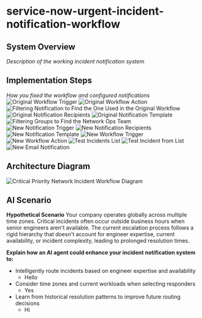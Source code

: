 # service-now-urgent-incident-notification-workflow

## System Overview
*Description of the working incident notification system*


## Implementation Steps
*How you fixed the workflow and configured notifications*
![Original Workflow Trigger](https://github.com/joesghub/service-now-urgent-incident-notification-workflow/blob/main/screenshots/og%20Kura%20WL1%20Flow%20-%20Trigger.png?raw=true)
![Original Workflow Action](https://github.com/joesghub/service-now-urgent-incident-notification-workflow/blob/main/screenshots/og%20Kura%20WL1%20Flow%20-%20Action.png?raw=true)
![Filtering Notification to Find the One Used in the Original Workflow](https://github.com/joesghub/service-now-urgent-incident-notification-workflow/blob/main/screenshots/filtering%20for%20Notifications.png?raw=true)
![Original Notification Recipients](https://github.com/joesghub/service-now-urgent-incident-notification-workflow/blob/main/screenshots/og%20Notification%20recipients.png?raw=true)
![Original Notification Template](https://github.com/joesghub/service-now-urgent-incident-notification-workflow/blob/main/screenshots/og%20Notification%20email%20template.png?raw=true)
![Filtering Groups to Find the Network Ops Team](https://github.com/joesghub/service-now-urgent-incident-notification-workflow/blob/main/screenshots/filtering%20for%20groups.png?raw=true)
![New Notification Trigger](https://github.com/joesghub/service-now-urgent-incident-notification-workflow/blob/main/screenshots/new%20Notification%20same%20trigger.png?raw=true)
![New Notification Recipients](https://github.com/joesghub/service-now-urgent-incident-notification-workflow/blob/main/screenshots/new%20Notif%20recipients.png?raw=true)
![New Notification Template](https://github.com/joesghub/service-now-urgent-incident-notification-workflow/blob/main/screenshots/new%20Notif%20email%20temp.png?raw=true)
![New Workflow Trigger](https://github.com/joesghub/service-now-urgent-incident-notification-workflow/blob/main/screenshots/new%20flow%20trigger.png?raw=true)
![New Workflow Action](https://github.com/joesghub/service-now-urgent-incident-notification-workflow/blob/main/screenshots/new%20flow%20action.png?raw=true)
![Test Incidents List](https://github.com/joesghub/service-now-urgent-incident-notification-workflow/blob/main/screenshots/test%20incident%20list.png?raw=true)
![Test Incident from List](https://github.com/joesghub/service-now-urgent-incident-notification-workflow/blob/main/screenshots/test%20incident%20four.png?raw=true)
![New Email Notification](https://github.com/joesghub/service-now-urgent-incident-notification-workflow/blob/main/screenshots/new%20notif%20email.png?raw=true)


## Architecture Diagram
![Critical Priority Network Incident Workflow Diagram](https://raw.githubusercontent.com/joesghub/service-now-urgent-incident-notification-workflow/refs/heads/main/screenshots/Critical%20Priority%20Network%20Incident%20Workflow%20Diagram.png)


## AI Scenario
**Hypothetical Scenario**
Your company operates globally across multiple time zones. Critical incidents often occur outside business hours when senior engineers aren't available. The current escalation process follows a rigid hierarchy that doesn't account for engineer expertise, current availability, or incident complexity, leading to prolonged resolution times.

**Explain how an AI agent could enhance your incident notification system to:**
- Intelligently route incidents based on engineer expertise and availability
  - Hello
- Consider time zones and current workloads when selecting responders
  - Yes
- Learn from historical resolution patterns to improve future routing decisions
  - Hi
